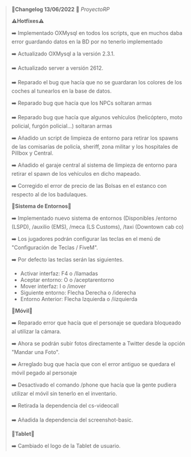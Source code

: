 >🔴**Changelog 13/06/2022** 🔴 *ProyectoRP*
>
>
>**⚠️Hotfixes⚠️**
>
>
>➡️ Implementado OXMysql en todos los scripts, que en muchos daba error guardando datos en la BD por no tenerlo implementado
>
>➡️ Actualizado OXMysql a la versión 2.3.1.
>
>➡️ Actualizado server a versión 2612.
>
>➡️ Reparado el bug que hacía que no se guardaran los colores de los coches al tunearlos en la base de datos.
>
>➡️ Reparado bug que hacía que los NPCs soltaran armas
>
>➡️ Reparado bug que hacía que algunos vehículos (helicóptero, moto policial, furgón policial...) soltaran armas
>
>➡️ Añadido un script de limpieza de entorno para retirar los spawns de las comisarías de policía, sheriff, zona militar y los hospitales de Pillbox y Central.
>
>➡️ Añadido el garaje central al sistema de limpieza de entorno para retirar el spawn de los vehículos en dicho mapeado.
>
>➡️ Corregido el error de precio de las Bolsas en el estanco con respecto al de los badulaques.
>
>
>**🚨Sistema de Entornos🚨**
>
>➡️ Implementado nuevo sistema de entornos (Disponibles /entorno (LSPD), /auxilio (EMS), /meca (LS Customs), /taxi (Downtown cab co)
>
>➡️ Los jugadores podrán configurar las teclas en el menú de "Configuración de Teclas / FiveM".
>
>➡️ Por defecto las teclas serán las siguientes.
>- Activar interfaz: F4 o /llamadas
>- Aceptar entorno: O o /aceptarentorno
>- Mover interfaz: I o /imover
>- Siguiente entorno: Flecha Derecha o /iderecha
>- Entorno Anterior: Flecha Izquierda o /iizquierda
>
>
> 
> **📱Móvil📱**
> 
>➡️ Reparado error que hacía que el personaje se quedara bloqueado al utilizar la cámara.
> 
>➡️ Ahora se podrán subir fotos directamente a Twitter desde la opción "Mandar una Foto".
> 
>➡️ Arreglado bug que hacía que con el error antiguo se quedara el móvil pegado al personaje
> 
>➡️ Desactivado el comando /phone que hacía que la gente pudiera utilizar el móvil sin tenerlo en el inventario.
>
>➡️ Retirada la dependencia del cs-videocall
>
>➡️ Añadida la dependencia del screenshot-basic.
>
>
>**📱Tablet📱**
>
>➡️ Cambiado el logo de la Tablet de usuario.
>
>
